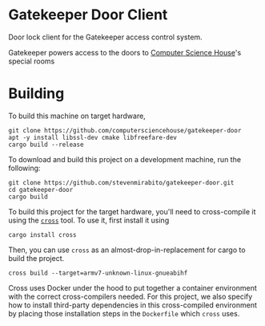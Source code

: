# Gatekeeper Door Client

Door lock client for the Gatekeeper access control system.

Gatekeeper powers access to the doors to [Computer Science House](https://csh.rit.edu/)'s special rooms

# Building

To build this machine on target hardware,

```
git clone https://github.com/computersciencehouse/gatekeeper-door
apt -y install libssl-dev cmake libfreefare-dev
cargo build --release
```

To download and build this project on a development machine, run the following:

```
git clone https://github.com/stevenmirabito/gatekeeper-door.git
cd gatekeeper-door
cargo build
```

To build this project for the target hardware, you'll need to cross-compile it
using the [`cross`] tool. To use it, first install it using

[`cross`]: https://github.com/rust-embedded/cross

```
cargo install cross
```

Then, you can use `cross` as an almost-drop-in-replacement for cargo to
build the project.

```
cross build --target=armv7-unknown-linux-gnueabihf
```

Cross uses Docker under the hood to put together a container environment with
the correct cross-compilers needed. For this project, we also specify
how to install third-party dependencies in this cross-compiled environment by
placing those installation steps in the `Dockerfile` which `cross` uses.
